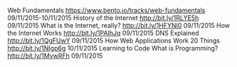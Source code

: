 Web Fundamentals
https://www.bento.io/tracks/web-fundamentals 09/11/2015-10/11/2015
History of the Internet http://bit.ly/1RLYE5h 09/11/2015
What is the Internet, really? http://bit.ly/1HFYNl0 09/11/2015
How the Internet Works http://bit.ly/1PAIhJq 09/11/2015
DNS Explained http://bit.ly/1QgFUwY 09/11/2015
How Web Applications Work
20 Things http://bit.ly/1NIgp6g 10/11/2015
Learning to Code
What is Programming? http://bit.ly/1MywRFh 09/11/2015

